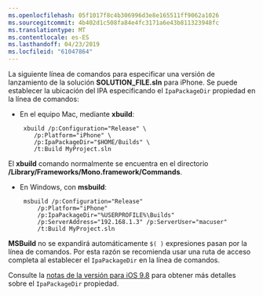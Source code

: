 ```yaml
---
ms.openlocfilehash: 05f1017f8c4b306996d3e8e165511ff9062a1026
ms.sourcegitcommit: 4b402d1c508fa84e4fc3171a6e43b811323948fc
ms.translationtype: MT
ms.contentlocale: es-ES
ms.lasthandoff: 04/23/2019
ms.locfileid: "61047864"
---
```


La siguiente línea de comandos para especificar una versión de lanzamiento de la solución **SOLUTION_FILE.sln** para iPhone. Se puede establecer la ubicación del IPA especificando el `IpaPackageDir` propiedad en la línea de comandos:

 - En el equipo Mac, mediante **xbuild**:

        xbuild /p:Configuration="Release" \ 
           /p:Platform="iPhone" \ 
           /p:IpaPackageDir="$HOME/Builds" \
           /t:Build MyProject.sln

El **xbuild** comando normalmente se encuentra en el directorio **/Library/Frameworks/Mono.framework/Commands**.

 - En Windows, con **msbuild**:

        msbuild /p:Configuration="Release" 
            /p:Platform="iPhone" 
            /p:IpaPackageDir="%USERPROFILE%\Builds" 
            /p:ServerAddress="192.168.1.3" /p:ServerUser="macuser"  
            /t:Build MyProject.sln


**MSBuild** no se expandirá automáticamente `$( )` expresiones pasan por la línea de comandos. Por esta razón se recomienda usar una ruta de acceso completa al establecer el `IpaPackageDir` en la línea de comandos.


Consulte la [notas de la versión para iOS 9.8](https://developer.xamarin.com/releases/ios/xamarin.ios_9/xamarin.ios_9.8/#New_MSBuild_property_IpaPackageDir_to_customize_.ipa_output_location) para obtener más detalles sobre el `IpaPackageDir` propiedad.
